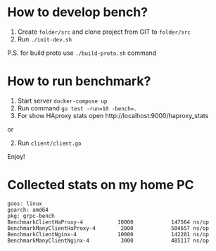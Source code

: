 How to develop bench?
===================
1. Create `folder/src` and clone project from GIT to `folder/src`
2. Run `./init-dev.sh`

P.S. for build proto use `./build-proto.sh` command

How to run benchmark?
=====================
1. Start server `docker-compose up`
2. Run command `go test -run=10 -bench=.`
3. For show HAproxy stats open http://localhost:9000/haproxy_stats

or

2. Run `client/client.go`

Enjoy!   

Collected stats on my home PC
=============================
```
goos: linux
goarch: amd64
pkg: grpc-bench
BenchmarkClientHaProxy-4           10000            147564 ns/op
BenchmarkManyClientHaProxy-4        2000            504657 ns/op
BenchmarkClientNginx-4             10000            142201 ns/op
BenchmarkManyClientNginx-4          3000            485117 ns/op
```